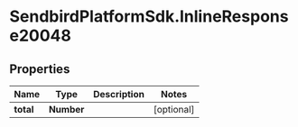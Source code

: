# SendbirdPlatformSdk.InlineResponse20048

## Properties

Name | Type | Description | Notes
------------ | ------------- | ------------- | -------------
**total** | **Number** |  | [optional] 


